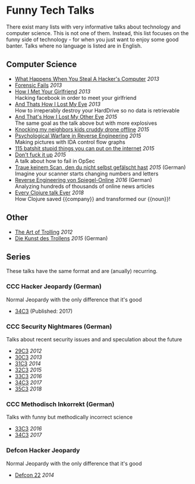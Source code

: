 # Funny Tech Talks
There exist many lists with very informative talks about technology and computer science.
This is not one of them.
Instead, this list focuses on the funny side of technology - for when you just want to enjoy some good banter.
Talks where no language is listed are in English.

## Computer Science
- [What Happens When You Steal A Hacker's Computer](https://www.youtube.com/watch?v=Jwpg-AwJ0Jc) _2013_
- [Forensic Fails](https://www.youtube.com/watch?v=NG9Cg_vBKOg) _2013_
- [How I Met Your Girlfriend](https://www.youtube.com/watch?v=_pQ4_AH6vks) _2013_
<br>Hacking facebook in order to meet your girlfriend
- [And Thats How I Lost My Eye](https://www.youtube.com/watch?v=Tr7qnX3S2KA) _2013_
<br>How to irreperably destroy your HardDrive so no data is retrievable
- [And That's How I Lost My Other Eye](https://www.youtube.com/watch?v=-bpX8YvNg6Y) _2015_
<br>The same goal as the talk above but with more explosives
- [Knocking my neighbors kids cruddy drone offline](https://www.youtube.com/watch?v=5CzURm7OpAA) _2015_
- [Psychological Warfare in Reverse Engineering](https://www.youtube.com/watch?v=HlUe0TUHOIc) _2015_
<br>Making pictures with IDA control flow graphs
- [115 batshit stupid things you can put on the internet](https://www.youtube.com/watch?v=5xJXJ9pTihM) _2015_
- [Don't fuck it up](https://www.youtube.com/watch?v=J1q4Ir2J8P8) _2015_
<br>A talk about how to fail in OpSec
- [Traue keinem Scan, den du nicht selbst gefälscht hast](https://www.youtube.com/watch?v=7FeqF1-Z1g0) _2015_ (German)
<br>Imagine your scanner starts changing numbers and letters
- [Reverse Engineering von Spiegel-Online](https://www.youtube.com/watch?v=-YpwsdRKt8Q) _2016_ (German)
<br>Analyzing hundreds of thousands of online news articles
- [Every Clojure talk Ever](https://www.youtube.com/watch?v=jlPaby7suOc) _2018_
<br>How Clojure saved {{company}} and transformed our {{noun}}!


## Other
- [The Art of Trolling](https://www.youtube.com/watch?v=AHqGV5WjS4w) _2012_
- [Die Kunst des Trollens](https://www.youtube.com/watch?v=jOhWZOn_IWY) _2015_ (German)


## Series
These talks have the same format and are (anually) recurring.

### CCC Hacker Jeopardy (German)
Normal Jeopardy with the only difference that it's good
- [34C3](https://www.youtube.com/watch?v=hzoABukGVHE) (Published: 2017)

### CCC Security Nightmares (German)
Talks about recent security issues and and speculation about the future
- [29C3](https://www.youtube.com/watch?v=_0O2HLVDxCQ) _2012_
- [30C3](https://www.youtube.com/watch?v=q-tcvBFFnkI) _2013_
- [31C3](https://www.youtube.com/watch?v=Ye2RDjy1b3M) _2014_
- [32C3](https://www.youtube.com/watch?v=jq-u1fWNLsc) _2015_
- [33C3](https://www.youtube.com/watch?v=d_oLOHM64J0) _2016_
- [34C3](https://www.youtube.com/watch?v=3stPAi455fM) _2017_
- [35C3](https://www.youtube.com/watch?v=9AEP0av6ca8) _2018_

### CCC Methodisch Inkorrekt (German)
Talks with funny but methodically incorrect science
- [33C3](https://www.youtube.com/watch?v=6u7S5qeH86w) _2016_
- [34C3](https://www.youtube.com/watch?v=rf9X-jyJq4w) _2017_

### Defcon Hacker Jeopardy
Normal Jeopardy with the only difference that it's good
- [Defcon 22](https://www.youtube.com/watch?v=3_5rO3abWoM) _2014_

